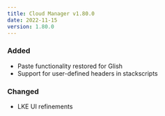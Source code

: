 ```yaml
---
title: Cloud Manager v1.80.0
date: 2022-11-15
version: 1.80.0
---
```


### Added

- Paste functionality restored for Glish
- Support for user-defined headers in stackscripts

### Changed

- LKE UI refinements

